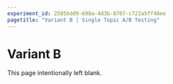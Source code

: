 ```yaml
---
experiment_id: 2585bdd9-698a-4d3b-8707-c722a5ff46ee
pagetitle: "Variant B | Single Topic A/B Testing"
---
```


# Variant B ##

This page intentionally left blank.
